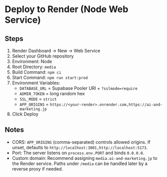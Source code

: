 # Deploy to Render (Node Web Service)

## Steps

1) Render Dashboard → New → Web Service
2) Select your GitHub repository
3) Environment: Node
4) Root Directory: `media`
5) Build Command: `npm ci`
6) Start Command: `npm run start:prod`
7) Environment Variables:
   - `DATABASE_URL` = Supabase Pooler URI + `?sslmode=require`
   - `ADMIN_TOKEN` = long random hex
   - `SSL_MODE` = `strict`
   - `APP_ORIGINS` = `https://<your-render>.onrender.com,https://ai-and-marketing.jp`
8) Click Deploy

## Notes

- CORS: `APP_ORIGINS` (comma-separated) controls allowed origins. If unset, defaults to `http://localhost:3001,http://localhost:5173`.
- Port: The server listens on `process.env.PORT` and binds `0.0.0.0`.
- Custom domain: Recommend assigning `media.ai-and-marketing.jp` to the Render service. Paths under `/media` can be handled later by a reverse proxy if needed.

